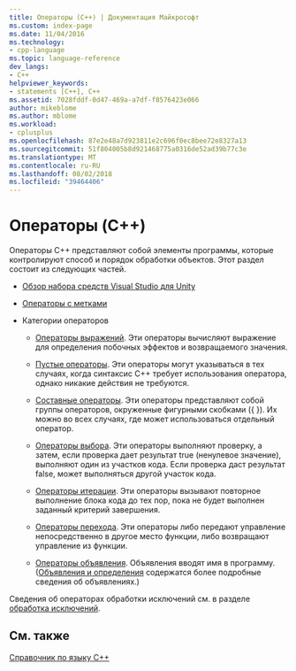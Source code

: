 ```yaml
---
title: Операторы (C++) | Документация Майкрософт
ms.custom: index-page
ms.date: 11/04/2016
ms.technology:
- cpp-language
ms.topic: language-reference
dev_langs:
- C++
helpviewer_keywords:
- statements [C++], C++
ms.assetid: 7028fddf-0d47-469a-a7df-f8576423e066
author: mikeblome
ms.author: mblome
ms.workload:
- cplusplus
ms.openlocfilehash: 87e2e48a7d923811e2c696f0ec8bee72e8327a13
ms.sourcegitcommit: 51f804005b8d921468775a0316de52ad39b77c3e
ms.translationtype: MT
ms.contentlocale: ru-RU
ms.lasthandoff: 08/02/2018
ms.locfileid: "39464406"
---
```

# <a name="statements-c"></a>Операторы (C++)
Операторы C++ представляют собой элементы программы, которые контролируют способ и порядок обработки объектов. Этот раздел состоит из следующих частей.  
  
-   [Обзор набора средств Visual Studio для Unity](../cpp/overview-of-cpp-statements.md)  
  
-   [Операторы с метками](../cpp/labeled-statements.md)  
  
-   Категории операторов  
  
    -   [Операторы выражений](../cpp/expression-statement.md). Эти операторы вычисляют выражение для определения побочных эффектов и возвращаемого значения.  
  
    -   [Пустые операторы](../cpp/null-statement.md). Эти операторы могут указываться в тех случаях, когда синтаксис C++ требует использования оператора, однако никакие действия не требуются.  
  
    -   [Составные операторы](../cpp/compound-statements-blocks.md). Эти операторы представляют собой группы операторов, окруженные фигурными скобками ({ }). Их можно во всех случаях, где может использоваться отдельный оператор.  
  
    -   [Операторы выбора](../cpp/selection-statements-cpp.md). Эти операторы выполняют проверку, а затем, если проверка дает результат true (ненулевое значение), выполняют один из участков кода. Если проверка даст результат false, может выполняться другой участок кода.  
  
    -   [Операторы итерации](../cpp/iteration-statements-cpp.md). Эти операторы вызывают повторное выполнение блока кода до тех пор, пока не будет выполнен заданный критерий завершения.  
  
    -   [Операторы перехода](../cpp/jump-statements-cpp.md). Эти операторы либо передают управление непосредственно в другое место функции, либо возвращают управление из функции.  
  
    -   [Операторы объявления](http://msdn.microsoft.com/14538558-356f-450e-9e1e-3cd62ba952b9). Объявления вводят имя в программу. ([Объявления и определения](declarations-and-definitions-cpp.md) содержатся более подробные сведения об объявлениях.)  
  
 Сведения об операторах обработки исключений см. в разделе [обработка исключений](../cpp/exception-handling-in-visual-cpp.md).  
  
## <a name="see-also"></a>См. также  
 [Справочник по языку C++](../cpp/cpp-language-reference.md)
